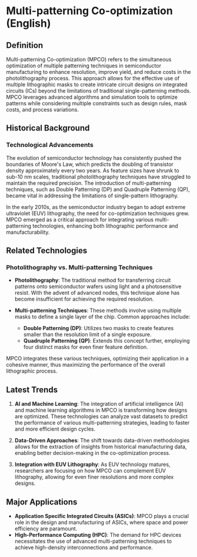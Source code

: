 # Multi-patterning Co-optimization (English)

## Definition

Multi-patterning Co-optimization (MPCO) refers to the simultaneous optimization of multiple patterning techniques in semiconductor manufacturing to enhance resolution, improve yield, and reduce costs in the photolithography process. This approach allows for the effective use of multiple lithographic masks to create intricate circuit designs on integrated circuits (ICs) beyond the limitations of traditional single-patterning methods. MPCO leverages advanced algorithms and simulation tools to optimize patterns while considering multiple constraints such as design rules, mask costs, and process variations.

## Historical Background

### Technological Advancements

The evolution of semiconductor technology has consistently pushed the boundaries of Moore's Law, which predicts the doubling of transistor density approximately every two years. As feature sizes have shrunk to sub-10 nm scales, traditional photolithography techniques have struggled to maintain the required precision. The introduction of multi-patterning techniques, such as Double Patterning (DP) and Quadruple Patterning (QP), became vital in addressing the limitations of single-pattern lithography.

In the early 2010s, as the semiconductor industry began to adopt extreme ultraviolet (EUV) lithography, the need for co-optimization techniques grew. MPCO emerged as a critical approach for integrating various multi-patterning technologies, enhancing both lithographic performance and manufacturability.

## Related Technologies

### Photolithography vs. Multi-patterning Techniques

- **Photolithography**: The traditional method for transferring circuit patterns onto semiconductor wafers using light and a photosensitive resist. With the advent of advanced nodes, this technique alone has become insufficient for achieving the required resolution.

- **Multi-patterning Techniques**: These methods involve using multiple masks to define a single layer of the chip. Common approaches include:
  - **Double Patterning (DP)**: Utilizes two masks to create features smaller than the resolution limit of a single exposure.
  - **Quadruple Patterning (QP)**: Extends this concept further, employing four distinct masks for even finer feature definition.

MPCO integrates these various techniques, optimizing their application in a cohesive manner, thus maximizing the performance of the overall lithographic process.

## Latest Trends

1. **AI and Machine Learning**: The integration of artificial intelligence (AI) and machine learning algorithms in MPCO is transforming how designs are optimized. These technologies can analyze vast datasets to predict the performance of various multi-patterning strategies, leading to faster and more efficient design cycles.

2. **Data-Driven Approaches**: The shift towards data-driven methodologies allows for the extraction of insights from historical manufacturing data, enabling better decision-making in the co-optimization process.

3. **Integration with EUV Lithography**: As EUV technology matures, researchers are focusing on how MPCO can complement EUV lithography, allowing for even finer resolutions and more complex designs.

## Major Applications

- **Application Specific Integrated Circuits (ASICs)**: MPCO plays a crucial role in the design and manufacturing of ASICs, where space and power efficiency are paramount.
- **High-Performance Computing (HPC)**: The demand for HPC devices necessitates the use of advanced multi-patterning techniques to achieve high-density interconnections and performance.
